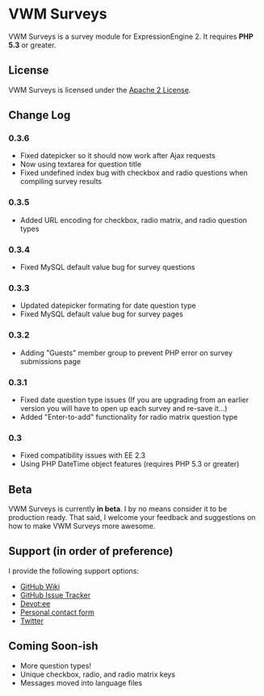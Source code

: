 # VWM Surveys

VWM Surveys is a survey module for ExpressionEngine 2. It requires **PHP 5.3** or greater.

## License

VWM Surveys is licensed under the [Apache 2 License](http://www.apache.org/licenses/LICENSE-2.0.html).

## Change Log

### 0.3.6

* Fixed datepicker so it should now work after Ajax requests
* Now using textarea for question title
* Fixed undefined index bug with checkbox and radio questions when compiling survey results

### 0.3.5

* Added URL encoding for checkbox, radio matrix, and radio question types

### 0.3.4

* Fixed MySQL default value bug for survey questions

### 0.3.3

* Updated datepicker formating for date question type
* Fixed MySQL default value bug for survey pages

### 0.3.2

* Adding "Guests" member group to prevent PHP error on survey submissions page

### 0.3.1

* Fixed date question type issues (If you are upgrading from an earlier version you will have to open up each survey and re-save it...)
* Added "Enter-to-add" functionality for radio matrix question type

### 0.3

* Fixed compatibility issues with EE 2.3
* Using PHP DateTime object features (requires PHP 5.3 or greater)

## Beta

VWM Surveys is currently **in beta**. I by no means consider it to be production ready. That said, I welcome your feedback and suggestions on how to make VWM Surveys more awesome.

## Support (in order of preference)

I provide the following support options:

* [GitHub Wiki](https://github.com/vmichnowicz/vwm_surveys/wiki)
* [GitHub Issue Tracker](https://github.com/vmichnowicz/vwm_surveys/issues)
* [Devot:ee](http://devot-ee.com/add-ons/vwm-surveys)
* [Personal contact form](http://www.vmichnowicz.com/contact)
* [Twitter](http://twitter.com/vmichnowicz)

## Coming Soon-ish

* More question types!
* Unique checkbox, radio, and radio matrix keys
* Messages moved into language files